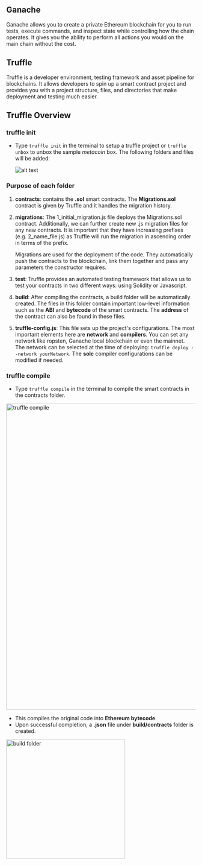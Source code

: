 ## Ganache
Ganache allows you to create a private Ethereum blockchain for you to run tests, execute commands, and inspect state while controlling how the chain operates. It gives you the ability to perform all actions you would on the main chain without the cost. 

## Truffle
Truffle is a developer environment, testing framework and asset pipeline for blockchains. It allows developers to spin up a smart contract project and provides you with a project structure, files, and directories that make deployment and testing much easier.

## Truffle Overview

### truffle init
- Type `truffle init` in the terminal to setup a truffle project or `truffle unbox` to unbox the sample _metacoin_ box. The following folders and files will be added:

  ![alt text](https://user-images.githubusercontent.com/37501487/188546962-fdc06500-3a78-436b-a8d1-73d59647b28a.png "init response")
  
### Purpose of each folder
  
1. __contracts__: contains the __.sol__ smart contracts. The __Migrations.sol__ contract is given by Truffle and it handles the migration history.
2. __migrations__: The 1_initial_migration.js file deploys the Migrations.sol contract. Additionally, we can further create new .js migration files for any new contracts. It is important that they have increasing prefixes (e.g. 2_name_file.js) as Truffle will run the migration in ascending order in terms of the prefix. 

    Migrations are used for the deployment of the code. They automatically push the contracts to the blockchain, link them           together and pass any parameters the constructor requires.
3. __test__: Truffle provides an automated testing framework that allows us to test your contracts in two different ways: using Solidity or Javascript.
4. __build__: After compiling the contracts, a build folder will be automatically created. The files in this folder contain important low-level information such as the __ABI__ and __bytecode__ of the smart contracts. The __address__ of the contract can also be found in these files.
5. __truffle-config.js__: This file sets up the project's configurations. The most important elements here are __network__ and __compilers__. You can set any network like ropsten, Ganache local blockchain or even the mainnet. The network can be selected at the time of deploying: `truffle deploy --network yourNetwork`. The __solc__ compiler configurations can be modified if needed.

### truffle compile
- Type `truffle compile` in the terminal to compile the smart contracts in the contracts folder.

<img width="812" alt="truffle compile" src="https://user-images.githubusercontent.com/37501487/188782275-dafdcaf0-0d55-47a4-bfcc-be105cf0b1f1.png">


- This compiles the original code into __Ethereum bytecode__.
- Upon successful completion, a __.json__ file under __build/contracts__ folder is created.

<img width="316" alt="build folder" src="https://user-images.githubusercontent.com/37501487/188782089-5d96b71e-8970-4641-b0ea-a0d2e010e3b0.png">
